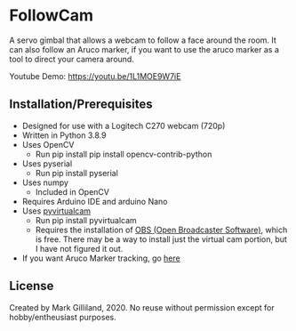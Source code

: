 # FollowCam
A servo gimbal that allows a webcam to follow a face around the room. It can also follow an Aruco marker, if you want to use the aruco marker as a tool to direct your camera around.

Youtube Demo: https://youtu.be/1L1MOE9W7iE

## Installation/Prerequisites
* Designed for use with a Logitech C270 webcam (720p)
* Written in Python 3.8.9
* Uses OpenCV
  * Run pip install pip install opencv-contrib-python
* Uses pyserial 
  * Run pip install pyserial
* Uses numpy
  * Included in OpenCV
* Requires Arduino IDE and arduino Nano
* Uses [pyvirtualcam](https://github.com/letmaik/pyvirtualcam)
  * Run pip install pyvirtualcam
  * Requires the installation of [OBS (Open Broadcaster Software)](https://obsproject.com/), which is free. There may be a way to install just the virtual cam portion, but I have not figured it out.
* If you want Aruco Marker tracking, go [here](https://chev.me/arucogen/)

## License
Created by Mark Gilliland, 2020. No reuse without permission except for hobby/entheusiast purposes.

